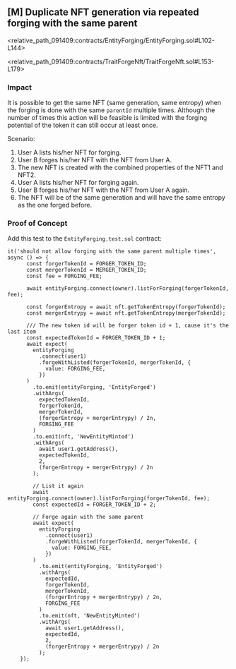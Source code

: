## [M] Duplicate NFT generation via repeated forging with the same parent

<relative_path_091409:contracts/EntityForging/EntityForging.sol#L102-L144>

<relative_path_091409:contracts/TraitForgeNft/TraitForgeNft.sol#L153-L179>

### Impact

It is possible to get the same NFT (same generation, same entropy) when the forging is done with the same `parentId` multiple times. Although the number of times this action will be feasible is limited with the forging potential of the token it can still occur at least once.

Scenario:

1. User A lists his/her NFT for forging.
2. User B forges his/her NFT with the NFT from User A.
3. The new NFT is created with the combined properties of the NFT1 and NFT2.
4. User A lists his/her NFT for forging again.
5. User B forges his/her NFT with the NFT from User A again.
6. The NFT will be of the same generation and will have the same entropy as the
    one forged before.

### Proof of Concept

Add this test to the `EntityForging.test.sol` contract:

    it('should not allow forging with the same parent multiple times', async () => {
          const forgerTokenId = FORGER_TOKEN_ID;
          const mergerTokenId = MERGER_TOKEN_ID;
          const fee = FORGING_FEE;

          await entityForging.connect(owner).listForForging(forgerTokenId, fee);

          const forgerEntropy = await nft.getTokenEntropy(forgerTokenId);
          const mergerEntrypy = await nft.getTokenEntropy(mergerTokenId);
          
          /// The new token id will be forger token id + 1, cause it's the last item
          const expectedTokenId = FORGER_TOKEN_ID + 1;
          await expect(
            entityForging
              .connect(user1)
              .forgeWithListed(forgerTokenId, mergerTokenId, {
                value: FORGING_FEE,
              })
          )
            .to.emit(entityForging, 'EntityForged')
            .withArgs(
              expectedTokenId,
              forgerTokenId,
              mergerTokenId,
              (forgerEntropy + mergerEntrypy) / 2n,
              FORGING_FEE
            )
            .to.emit(nft, 'NewEntityMinted')
            .withArgs(
              await user1.getAddress(),
              expectedTokenId,
              2,
              (forgerEntropy + mergerEntrypy) / 2n
            );

            // List it again
            await entityForging.connect(owner).listForForging(forgerTokenId, fee);
            const expectedId = FORGER_TOKEN_ID + 2;

            // Forge again with the same parent
            await expect(
              entityForging
                .connect(user1)
                .forgeWithListed(forgerTokenId, mergerTokenId, {
                  value: FORGING_FEE,
                })
            )
              .to.emit(entityForging, 'EntityForged')
              .withArgs(
                expectedId,
                forgerTokenId,
                mergerTokenId,
                (forgerEntropy + mergerEntrypy) / 2n,
                FORGING_FEE
              )
              .to.emit(nft, 'NewEntityMinted')
              .withArgs(
                await user1.getAddress(),
                expectedId,
                2,
                (forgerEntropy + mergerEntrypy) / 2n
              );
        });



